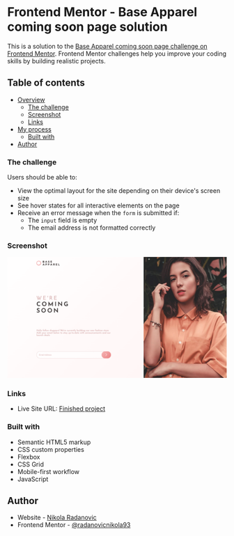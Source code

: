 # Frontend Mentor - Base Apparel coming soon page solution

This is a solution to the [Base Apparel coming soon page challenge on Frontend Mentor](https://www.frontendmentor.io/challenges/base-apparel-coming-soon-page-5d46b47f8db8a7063f9331a0). Frontend Mentor challenges help you improve your coding skills by building realistic projects. 

## Table of contents

- [Overview](#overview)
  - [The challenge](#the-challenge)
  - [Screenshot](#screenshot)
  - [Links](#links)
- [My process](#my-process)
  - [Built with](#built-with)
- [Author](#author)

### The challenge

Users should be able to:

- View the optimal layout for the site depending on their device's screen size
- See hover states for all interactive elements on the page
- Receive an error message when the `form` is submitted if:
  - The `input` field is empty
  - The email address is not formatted correctly

### Screenshot

![](./screenshot.jpg)

### Links

- Live Site URL: [Finished project](https://radanovicnikola93.github.io/base-apparel/)

### Built with

- Semantic HTML5 markup
- CSS custom properties
- Flexbox
- CSS Grid
- Mobile-first workflow
- JavaScript
## Author

- Website - [Nikola Radanovic](https://www.nikola-radanovic.com)
- Frontend Mentor - [@radanovicnikola93](https://www.frontendmentor.io/profile/radanovicnikola93)